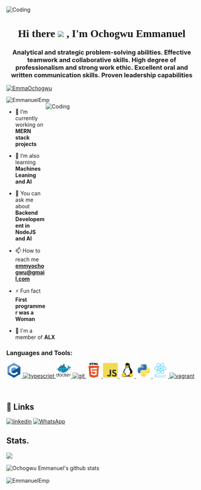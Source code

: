 <img align="center" alt="Coding" width="900" height="210" src="https://user-images.githubusercontent.com/87908445/235131049-84bef981-cb33-4c62-af7f-3ad90e67381e.gif">
<!-- ![]((https://user-images.githubusercontent.com/87908445/235133190-eccc2d65-f3ee-40ff-bc93-c445459a5559.gif) -->



<h1 style="font-family:script;" align="center"> Hi there <img src="https://github.com/TheDudeThatCode/TheDudeThatCode/blob/master/Assets/Hi.gif" width="29px">
, I'm Ochogwu Emmanuel</h1>
<h3 align="center">Analytical and strategic problem-solving abilities. Effective teamwork and collaborative skills. High degree of professionalism and strong work ethic. Excellent oral and written communication skills. Proven leadership capabilities</h3>

<p align="left"> <a href="https://twitter.com/EmmaOchogwu" target="blank"><img src="https://img.shields.io/twitter/follow/onohsamuel22?logo=twitter&style=for-the-badge" alt="EmmaOchogwu" /></a> </p>

<p align="left"> <img src="https://komarev.com/ghpvc/?username=EmmanuelEmp&label=Profile%20views&color=0e75b6&style=flat" alt="EmmanuelEmp" />
 <img align= "right" alt="Coding" width="400" height="600" src="https://camo.githubusercontent.com/5ddf73ad3a205111cf8c686f687fc216c2946a75005718c8da5b837ad9de78c9/68747470733a2f2f7468756d62732e6766796361742e636f6d2f4576696c4e657874446576696c666973682d736d616c6c2e676966">


- 🔭 I’m currently working on **MERN stack projects**

- 🌱 I’m also learning **Machines Leaning and AI**

- 💬 You can ask me about **Backend Developement in NodeJS and AI**

- 📫 How to reach me **emmyochogwu@gmail.com**

- ⚡ Fun fact **First programmer was a Woman**

- 🔭 I'm a member of **ALX**

<h3 align="left">Languages and Tools:</h3>
<p align="left"> <a href="https://www.cprogr.com/" target="_blank" rel="noreferrer"> <img src="https://raw.githubusercontent.com/devicons/devicon/master/icons/c/c-original.svg" alt="c" width="40" height="40"/> </a> <a href="https://www.w3schools.com/typescript/" target="_blank" rel="noreferrer"> <img src="https://raw.githubusercontent.com/devicons/devicon/master/icons/typescript/typescript-original-wordmark.svg" alt="typescript" width="40" height="40"/> </a> <a href="https://www.docker.com/" target="_blank" rel="noreferrer"> <img src="https://raw.githubusercontent.com/devicons/devicon/master/icons/docker/docker-original-wordmark.svg" alt="docker" width="40" height="40"/> </a> <a href="https://nodejs.org" target="_blank" rel="noreferrer"> <img src="https://www.vectorlogo.zone/logos/nodejs/nodejs-icon.svg"  <img src="https://www.vectorlogo.zone/logos/git-scm/git-scm-icon.svg" alt="git" width="40" height="40"/> </a> <a href="https://www.w3.org/html/" target="_blank" rel="noreferrer"> <img src="https://raw.githubusercontent.com/devicons/devicon/master/icons/html5/html5-original-wordmark.svg" alt="html5" width="40" height="40"/> </a> <a href="https://developer.mozilla.org/en-US/docs/Web/JavaScript" target="_blank" rel="noreferrer"> <img src="https://raw.githubusercontent.com/devicons/devicon/master/icons/javascript/javascript-original.svg" alt="javascript" width="40" height="40"/> </a> <a href="https://www.linux.org/" target="_blank" rel="noreferrer"> <img src="https://raw.githubusercontent.com/devicons/devicon/master/icons/linux/linux-original.svg" alt="linux" width="40" height="40"/> </a> <a href="https://python.org" target="_blank" rel="noreferrer">   <img src="https://raw.githubusercontent.com/devicons/devicon/master/icons/python/python-original.svg" alt="python" width="40" height="40"/> </a> <a href="https://reactjs.org/" target="_blank" rel="noreferrer"> <img src="https://raw.githubusercontent.com/devicons/devicon/master/icons/react/react-original-wordmark.svg" alt="react" width="40" height="40"/> </a> <a href="https://www.vagrantup.com/" target="_blank" rel="noreferrer"> <img src="https://www.vectorlogo.zone/logos/vagrantup/vagrantup-icon.svg" alt="vagrant" width="40" height="40"/> </a> </p>

 <br>
 
 ## 🔗 Links
[![linkedin](https://img.shields.io/badge/linkedin-0A66C2?style=for-the-badge&logo=linkedin&logoColor=white)](https://www.linkedin.com/in/ochogwu-emmanuel)
[![WhatsApp](https://img.shields.io/badge/WhatsApp-25D366?style=for-the-badge&logo=whatsapp&logoColor=white)](https://wa.me/+2348163432307)

 ## Stats.
 <p><img align="center" src="https://github-readme-stats.vercel.app/api/top-langs/?username=EmmanuelEmp&layout=compact&theme=dark&hide_border=false" /></p>
<p><img align="center" src="https://github-readme-stats.vercel.app/api?username=EmmanuelEmp_icons=true&include_all_commits=true&count_private=true&layout=compact&theme=dark&hide_border=false&border_radius=2&hide=contribs" alt="Ochogwu Emmanuel's github stats" /></p>

<p><img align="center" src="https://github-readme-streak-stats.herokuapp.com/?user=EmmanuelEmp&theme=dark" alt="EmmanuelEmp" /></p>
<br/>
 
<!---
EmmanuelEmp/EmmanuelEmp is a ✨ special ✨ repository because its `README.md` (this file) appears on your GitHub profile.
You can click the Preview link to take a look at your changes.

